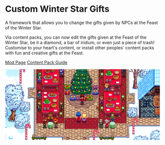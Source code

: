 # Custom Winter Star Gifts
A framework that allows you to change the gifts given by NPCs at the Feast of the Winter Star.

Via content packs, you can now edit the gifts given at the Feast of the Winter Star, be it a diamond, a bar of iridium, or even just a piece of trash! Customise to your heart's content, or install other peoples' content packs with fun and creative gifts at the Feast.

[Mod Page](https://www.nexusmods.com/stardewvalley/mods/8587)
[Content Pack Guide](Content-Pack-Guide.md)

![Banner](https://github.com/XxHarvzBackxX/Custom-Winter-Star-Gifts/blob/main/CWSG.png?raw=true)
